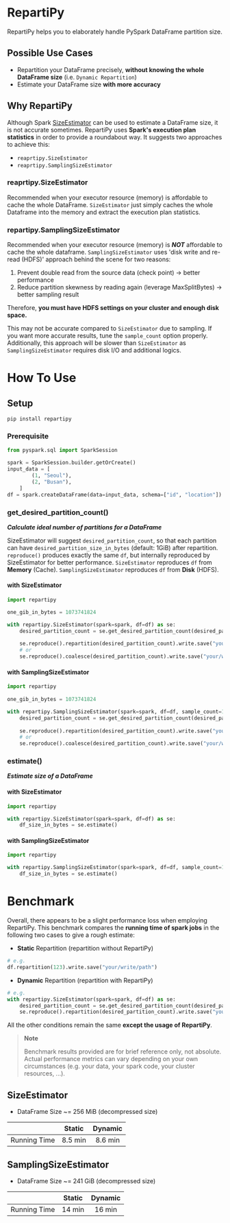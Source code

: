 # RepartiPy

RepartiPy helps you to elaborately handle PySpark DataFrame partition size.  

## Possible Use Cases
- Repartition your DataFrame precisely, **without knowing the whole DataFrame size** (i.e. `Dynamic Repartition`)
- Estimate your DataFrame size **with more accuracy**

## Why RepartiPy
 
Although Spark [SizeEstimator](https://spark.apache.org/docs/latest/api/java/index.html?org/apache/spark/util/SizeEstimator.html) can be used to estimate a DataFrame size, it is not accurate sometimes. 
RepartiPy uses **Spark's execution plan statistics** in order to provide a roundabout way.
It suggests two approaches to achieve this:

- `reaprtipy.SizeEstimator`
- `reaprtipy.SamplingSizeEstimator`

### reaprtipy.SizeEstimator
Recommended when your executor resource (memory) is affordable to cache the whole DataFrame. 
`SizeEstimator` just simply caches the whole Dataframe into the memory and extract the execution plan statistics.

### repartipy.SamplingSizeEstimator
Recommended when your executor resource (memory) is ***NOT*** affordable to cache the whole dataframe.
`SamplingSizeEstimator` uses 'disk write and re-read (HDFS)' approach behind the scene for two reasons:

1. Prevent double read from the source data (check point) -> better performance
2. Reduce partition skewness by reading again (leverage MaxSplitBytes) -> better sampling result

Therefore, **you must have HDFS settings on your cluster and enough disk space.** 

This may not be accurate compared to `SizeEstimator` due to sampling. 
If you want more accurate results, tune the `sample_count` option properly.
Additionally, this approach will be slower than `SizeEstimator` as `SamplingSizeEstimator` requires disk I/O and additional logics.

# How To Use
## Setup
```shell
pip install repartipy
```
### Prerequisite
```python
from pyspark.sql import SparkSession

spark = SparkSession.builder.getOrCreate()
input_data = [
        (1, "Seoul"),
        (2, "Busan"),
    ]
df = spark.createDataFrame(data=input_data, schema=["id", "location"])
```

### get_desired_partition_count()
***Calculate ideal number of partitions for a DataFrame*** 

SizeEstimator will suggest `desired_partition_count`, so that each partition can have `desired_partition_size_in_bytes` (default: 1GiB) after repartition.
`reproduce()` produces exactly the same `df`, but internally reproduced by SizeEstimator for better performance. 
`SizeEstimator` reproduces `df` from **Memory** (Cache). 
`SamplingSizeEstimator` reproduces `df` from **Disk** (HDFS).

#### with SizeEstimator
```python
import repartipy

one_gib_in_bytes = 1073741824

with repartipy.SizeEstimator(spark=spark, df=df) as se:
    desired_partition_count = se.get_desired_partition_count(desired_partition_size_in_bytes=one_gib_in_bytes)
    
    se.reproduce().repartition(desired_partition_count).write.save("your/write/path")
    # or 
    se.reproduce().coalesce(desired_partition_count).write.save("your/write/path")
```
#### with SamplingSizeEstimator
```python
import repartipy
    
one_gib_in_bytes = 1073741824

with repartipy.SamplingSizeEstimator(spark=spark, df=df, sample_count=10) as se:
    desired_partition_count = se.get_desired_partition_count(desired_partition_size_in_bytes=one_gib_in_bytes)
    
    se.reproduce().repartition(desired_partition_count).write.save("your/write/path")
    # or 
    se.reproduce().coalesce(desired_partition_count).write.save("your/write/path")
```

### estimate()
***Estimate size of a DataFrame***
#### with SizeEstimator
```python
import repartipy

with repartipy.SizeEstimator(spark=spark, df=df) as se:
    df_size_in_bytes = se.estimate()
```
#### with SamplingSizeEstimator
```python
import repartipy

with repartipy.SamplingSizeEstimator(spark=spark, df=df, sample_count=10) as se:
    df_size_in_bytes = se.estimate()
```

# Benchmark

Overall, there appears to be a slight performance loss when employing RepartiPy. 
This benchmark compares the **running time of spark jobs** in the following two cases to give a rough estimate:
- **Static** Repartition (repartition without RepartiPy)
```python
# e.g.
df.repartition(123).write.save("your/write/path")
```
- **Dynamic** Repartition (repartition with RepartiPy)
```python
# e.g.
with repartipy.SizeEstimator(spark=spark, df=df) as se:
    desired_partition_count = se.get_desired_partition_count(desired_partition_size_in_bytes=one_gib_in_bytes)
    se.reproduce().repartition(desired_partition_count).write.save("your/write/path")
```
All the other conditions remain the same **except the usage of RepartiPy**.

> **Note**
> 
> Benchmark results provided are for brief reference only, not absolute.
> Actual performance metrics can vary depending on your own circumstances (e.g. your data, your spark code, your cluster resources, ...).

## SizeEstimator
- DataFrame Size ~= 256 MiB (decompressed size)

|              | Static  | Dynamic |
|:------------:|:-------:|:-------:|
| Running Time | 8.5 min | 8.6 min |
 

## SamplingSizeEstimator
- DataFrame Size ~= 241 GiB (decompressed size)

|              | Static | Dynamic |
|:------------:|:------:|:-------:|
| Running Time | 14 min | 16 min  |
